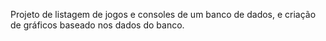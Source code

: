Projeto de listagem de jogos e consoles de um banco de dados, e criação de gráficos baseado nos dados do banco.
